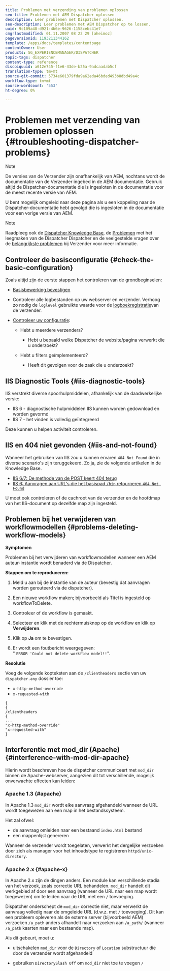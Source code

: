 ```yaml
---
title: Problemen met verzending van problemen oplossen
seo-title: Problemen met AEM Dispatcher oplossen
description: Leer problemen met Dispatcher oplossen.
seo-description: Leer problemen met AEM Dispatcher op te lossen.
uuid: 9c109a48-d921-4b6e-9626-1158cebc41e7
cmgrlastmodified: 01.11.2007 08 22 29 [aheimoz]
pageversionid: 1193211344162
template: /apps/docs/templates/contentpage
contentOwner: User
products: SG_EXPERIENCEMANAGER/DISPATCHER
topic-tags: dispatcher
content-type: reference
discoiquuid: a612e745-f1e6-43de-b25a-9adcaadab5cf
translation-type: tm+mt
source-git-commit: 5734e601379fda9a62eda46bded493b8dbd49a4c
workflow-type: tm+mt
source-wordcount: '553'
ht-degree: 0%

---
```



# Problemen met verzending van problemen oplossen {#troubleshooting-dispatcher-problems}

>[!NOTE]
>
>De versies van de Verzender zijn onafhankelijk van AEM, nochtans wordt de documentatie van de Verzender ingebed in de AEM documentatie. Gebruik altijd de Dispatcher-documentatie die is ingesloten in de documentatie voor de meest recente versie van AEM.
>
>U bent mogelijk omgeleid naar deze pagina als u een koppeling naar de Dispatcher-documentatie hebt gevolgd die is ingesloten in de documentatie voor een vorige versie van AEM.

>[!NOTE]
>
>Raadpleeg ook de [Dispatcher Knowledge Base](https://helpx.adobe.com/cq/kb/index/dispatcher.html), de [Problemen](https://helpx.adobe.com/adobe-cq/kb/troubleshooting-dispatcher-flushing-issues.html) met het leegmaken van de Dispatcher Dispatcher en de veelgestelde vragen over de [belangrijkste problemen](dispatcher-faq.md) bij Verzender voor meer informatie.

## Controleer de basisconfiguratie {#check-the-basic-configuration}

Zoals altijd zijn de eerste stappen het controleren van de grondbeginselen:

* [Basisbewerking bevestigen](#ConfirmBasicOperation)
* Controleer alle logbestanden op uw webserver en verzender. Verhoog zo nodig de `loglevel` gebruikte waarde voor de [logboekregistratie](#Logging)van de verzender.

* [Controleer uw configuratie](#ConfiguringtheDispatcher):

   * Hebt u meerdere verzenders?

      * Hebt u bepaald welke Dispatcher de website/pagina verwerkt die u onderzoekt?
   * Hebt u filters geïmplementeerd?

      * Heeft dit gevolgen voor de zaak die u onderzoekt?


## IIS Diagnostic Tools {#iis-diagnostic-tools}

IIS verstrekt diverse spoorhulpmiddelen, afhankelijk van de daadwerkelijke versie:

* IIS 6 - diagnostische hulpmiddelen IIS kunnen worden gedownload en worden gevormd
* IIS 7 - het vinden is volledig geïntegreerd

Deze kunnen u helpen activiteit controleren.

## IIS en 404 niet gevonden {#iis-and-not-found}

Wanneer het gebruiken van IIS zou u kunnen ervaren `404 Not Found` die in diverse scenario&#39;s zijn teruggekeerd. Zo ja, zie de volgende artikelen in de Knowledge Base.

* [IIS 6/7: De methode van de POST keert 404 terug](https://helpx.adobe.com/dispatcher/kb/IIS6IsapiFilters.html)
* [IIS 6: Aanvragen aan URL&#39;s die het basispad `/bin` retourneren `404 Not Found`](https://helpx.adobe.com/dispatcher/kb/RequestsToBinDirectoryFailInIIS6.html)

U moet ook controleren of de cachroot van de verzender en de hoofdmap van het IIS-document op dezelfde map zijn ingesteld.

## Problemen bij het verwijderen van workflowmodellen {#problems-deleting-workflow-models}

**Symptomen**

Problemen bij het verwijderen van workflowmodellen wanneer een AEM auteur-instantie wordt benaderd via de Dispatcher.

**Stappen om te reproduceren:**

1. Meld u aan bij de instantie van de auteur (bevestig dat aanvragen worden gerouteerd via de dispatcher).
1. Een nieuwe workflow maken; bijvoorbeeld als Titel is ingesteld op workflowToDelete.
1. Controleer of de workflow is gemaakt.
1. Selecteer en klik met de rechtermuisknop op de workflow en klik op **Verwijderen**.

1. Klik op **Ja** om te bevestigen.
1. Er wordt een foutbericht weergegeven:\
   &quot; `ERROR 'Could not delete workflow model!!`&quot;.

**Resolutie**

Voeg de volgende kopteksten aan de `/clientheaders` sectie van uw `dispatcher.any` dossier toe:

* `x-http-method-override`
* `x-requested-with`

```
{  
{  
/clientheaders  
{  
...  
"x-http-method-override"  
"x-requested-with"  
}
```

## Interferentie met mod_dir (Apache) {#interference-with-mod-dir-apache}

Hierin wordt beschreven hoe de dispatcher communiceert met `mod_dir` binnen de Apache-webserver, aangezien dit tot verschillende, mogelijk onverwachte effecten kan leiden:

### Apache 1.3 {#apache}

In Apache 1.3 `mod_dir` wordt elke aanvraag afgehandeld wanneer de URL wordt toegewezen aan een map in het bestandssysteem.

Het zal ofwel:

* de aanvraag omleiden naar een bestaand `index.html` bestand
* een mappenlijst genereren

Wanneer de verzender wordt toegelaten, verwerkt het dergelijke verzoeken door zich als manager voor het inhoudstype te registreren `httpd/unix-directory`.

### Apache 2.x {#apache-x}

In Apache 2.x zijn de dingen anders. Een module kan verschillende stadia van het verzoek, zoals correctie URL behandelen. `mod_dir` handelt dit werkgebied af door een aanvraag (wanneer de URL naar een map wordt toegewezen) om te leiden naar de URL met een `/` toevoeging.

Dispatcher onderschept de `mod_dir` correctie niet, maar verwerkt de aanvraag volledig naar de omgeleide URL (d.w.z. met `/` toevoeging). Dit kan een probleem opleveren als de externe server (bijvoorbeeld AEM) verzoeken `/a_path` anders afhandelt naar verzoeken aan `/a_path/` (wanneer `/a_path` kaarten naar een bestaande map).

Als dit gebeurt, moet u:

* uitschakelen `mod_dir` voor de `Directory` of `Location` substructuur die door de verzender wordt afgehandeld

* gebruiken `DirectorySlash Off` om `mod_dir` niet toe te voegen `/`
